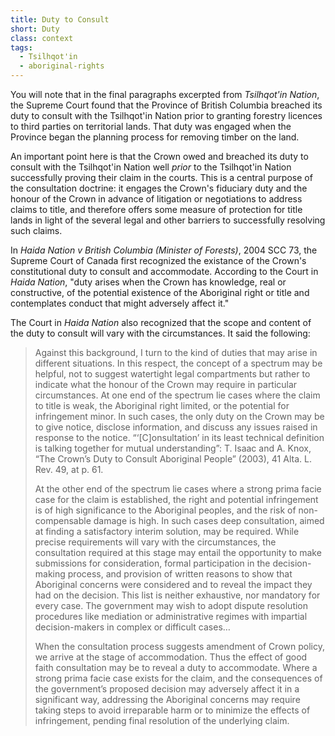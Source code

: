 ```yaml
---
title: Duty to Consult
short: Duty
class: context
tags:
  - Tsilhqot'in
  - aboriginal-rights
---
```



You will note that in the final paragraphs excerpted from *Tsilhqot'in Nation*, the Supreme Court found that the Province of British Columbia breached its duty to consult with the Tsilhqot'in Nation prior to granting forestry licences to third parties on territorial lands. That duty was engaged when the Province began the planning process for removing timber on the land. 

An important point here is that the Crown owed and breached its duty to consult with the Tsilhqot'in Nation well *prior* to the Tsilhqot'in Nation  successfully proving their claim in the courts. This is a central purpose of the consultation doctrine: it engages the Crown's fiduciary duty and the honour of the Crown in advance of litigation or negotiations to address claims to title, and therefore offers some measure of protection for title lands in light of the several legal and other barriers to successfully resolving such claims. 

In *Haida Nation v British Columbia (Minister of Forests)*, 2004 SCC 73, the Supreme Court of Canada first recognized the existance of the Crown's constitutional duty to consult and accommodate. According to the Court in *Haida Nation*, "duty arises when the Crown has knowledge, real or constructive, of the potential existence of the Aboriginal right or title and contemplates conduct that might adversely affect it." 

The Court in *Haida Nation* also recognized that the scope and content of the duty to consult will vary with the circumstances. It said the following:

> Against this background, I turn to the kind of duties that may arise in different situations. In this respect, the concept of a spectrum may be helpful, not to suggest watertight legal compartments but rather to indicate what the honour of the Crown may require in particular circumstances. At one end of the spectrum lie cases where the claim to title is weak, the Aboriginal right limited, or the potential for infringement minor. In such cases, the only duty on the Crown may be to give notice, disclose information, and discuss any issues raised in response to the notice. “‘[C]onsultation’ in its least technical definition is talking together for mutual understanding”: T. Isaac and A. Knox, “The Crown’s Duty to Consult Aboriginal People” (2003), 41 Alta. L. Rev. 49, at p. 61.
>
> At the other end of the spectrum lie cases where a strong prima facie case for the claim is established, the right and potential infringement is of high significance to the Aboriginal peoples, and the risk of non-compensable damage is high.  In such cases deep consultation, aimed at finding a satisfactory interim solution, may be required.  While precise requirements will vary with the circumstances, the consultation required at this stage may entail the opportunity to make submissions for consideration, formal participation in the decision-making process, and provision of written reasons to show that Aboriginal concerns were considered and to reveal the impact they had on the decision.  This list is neither exhaustive, nor mandatory for every case. The government may wish to adopt dispute resolution procedures like mediation or administrative regimes with impartial decision-makers in complex or difficult cases…
>
> When the consultation process suggests amendment of Crown policy, we arrive at the stage of accommodation.  Thus the effect of good faith consultation may be to reveal a duty to accommodate.  Where a strong prima facie case exists for the claim, and the consequences of the government’s proposed decision may adversely affect it in a significant way, addressing the Aboriginal concerns may require taking steps to avoid irreparable harm or to minimize the effects of infringement, pending final resolution of the underlying claim.
